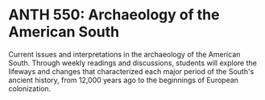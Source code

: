 # ANTH 550: Archaeology of the American South

Current issues and interpretations in the archaeology of the American South. Through weekly readings and discussions, students will explore the lifeways and changes that characterized each major period of the South's ancient history, from 12,000 years ago to the beginnings of European colonization.